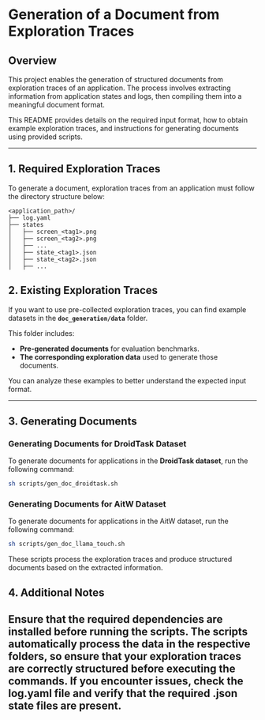 # Generation of a Document from Exploration Traces

## Overview  
This project enables the generation of structured documents from exploration traces of an application. The process involves extracting information from application states and logs, then compiling them into a meaningful document format.  

This README provides details on the required input format, how to obtain example exploration traces, and instructions for generating documents using provided scripts.  

---

## 1. Required Exploration Traces  
To generate a document, exploration traces from an application must follow the directory structure below:  
```
<application_path>/
├── log.yaml
├── states
│   ├── screen_<tag1>.png
│   ├── screen_<tag2>.png
│   ├── ...
│   ├── state_<tag1>.json
│   ├── state_<tag2>.json
│   ├── ...
```
## 2. Existing Exploration Traces  
If you want to use pre-collected exploration traces, you can find example datasets in the **`doc_generation/data`** folder.  

This folder includes:  
- **Pre-generated documents** for evaluation benchmarks.  
- **The corresponding exploration data** used to generate those documents.  

You can analyze these examples to better understand the expected input format.  

---

## 3. Generating Documents  

### Generating Documents for DroidTask Dataset  
To generate documents for applications in the **DroidTask dataset**, run the following command:  

```sh
sh scripts/gen_doc_droidtask.sh
```

### Generating Documents for AitW Dataset  
To generate documents for applications in the AitW dataset, run the following command:

```sh
sh scripts/gen_doc_llama_touch.sh
```

These scripts process the exploration traces and produce structured documents based on the extracted information.

## 4. Additional Notes
Ensure that the required dependencies are installed before running the scripts.
The scripts automatically process the data in the respective folders, so ensure that your exploration traces are correctly structured before executing the commands.
If you encounter issues, check the log.yaml file and verify that the required .json state files are present.
---
